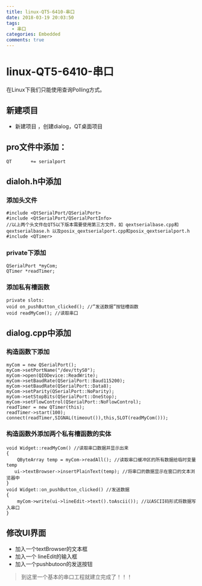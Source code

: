 ```yaml
---
title: linux-QT5-6410-串口  
date: 2018-03-19 20:03:50  
tags: 
  - 串口  
categories: Embedded  
comments: true
---
```


# linux-QT5-6410-串口

在Linux下我们只能使用查询Polling方式。
## 新建项目
- 新建项目 ，创建dialog，QT桌面项目

## pro文件中添加：
```
QT       += serialport  
```

## dialoh.h中添加

### 添加头文件
```
#include <QtSerialPort/QSerialPort>
#include <QtSerialPort/QSerialPortInfo>   
//以上两个头文件在QT5以下版本需要使用第三方文件，如 qextserialbase.cpp和qextserialbase.h 以及posix_qextserialport.cpp和posix_qextserialport.h
#include <QTimer>
```

### private下添加
```
QSerialPort *myCom;
QTimer *readTimer;
```

### 添加私有槽函数

```
private slots:
void on_pushButton_clicked(); //”发送数据”按钮槽函数
void readMyCom(); //读取串口
```

## dialog.cpp中添加

### 构造函数下添加
```
myCom = new QSerialPort();  
myCom->setPortName("/dev/ttyS0");  
myCom->open(QIODevice::ReadWrite);  
myCom->setBaudRate(QSerialPort::Baud115200);  
myCom->setBaudRate(QSerialPort::Data8);  
myCom->setParity(QSerialPort::NoParity);  
myCom->setStopBits(QSerialPort::OneStop);   
myCom->setFlowControl(QSerialPort::NoFlowControl);
readTimer = new QTimer(this);
readTimer->start(100);
connect(readTimer,SIGNAL(timeout()),this,SLOT(readMyCom()));
```

### 构造函数外添加两个私有槽函数的实体

```
void Widget::readMyCom() //读取串口数据并显示出来
{
    QByteArray temp = myCom->readAll(); //读取串口缓冲区的所有数据给临时变量temp
   ui->textBrowser->insertPlainText(temp); //将串口的数据显示在窗口的文本浏览器中
}
void Widget::on_pushButton_clicked() //发送数据
{
    myCom->write(ui->lineEdit->text().toAscii()); //以ASCII码形式将数据写入串口
}
```

## 修改UI界面

- 加入一个textBrowser的文本框
- 加入一个 lineEdit的输入框
- 加入一个pushbutoon的发送按钮


>到这里一个基本的串口工程就建立完成了！！！